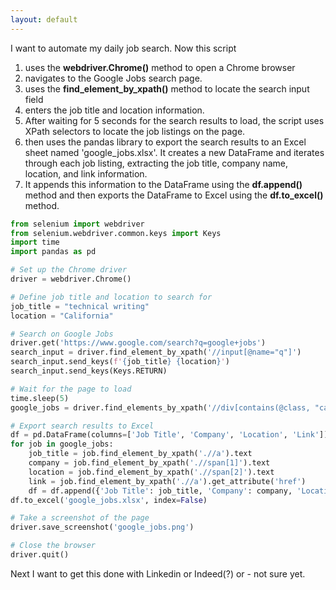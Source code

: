 ```yaml
---
layout: default
---
```


I want to automate my daily job search. 
Now this script 
1. uses the **webdriver.Chrome()** method to open a Chrome browser 
2. navigates to the Google Jobs search page. 
3. uses the **find_element_by_xpath()** method to locate the search input field 
4. enters the job title and location information. 
5. After waiting for 5 seconds for the search results to load, the script uses XPath selectors to locate the job listings on the page.
6. then uses the pandas library to export the search results to an Excel sheet named 'google_jobs.xlsx'. It creates a new DataFrame and iterates through each job listing, extracting the job title, company name, location, and link information. 
7. It appends this information to the DataFrame using the **df.append()** method and then exports the DataFrame to Excel using the **df.to_excel()** method.

```python
from selenium import webdriver
from selenium.webdriver.common.keys import Keys
import time
import pandas as pd

# Set up the Chrome driver
driver = webdriver.Chrome()

# Define job title and location to search for
job_title = "technical writing"
location = "California"

# Search on Google Jobs
driver.get('https://www.google.com/search?q=google+jobs')
search_input = driver.find_element_by_xpath('//input[@name="q"]')
search_input.send_keys(f'{job_title} {location}')
search_input.send_keys(Keys.RETURN)

# Wait for the page to load
time.sleep(5) 
google_jobs = driver.find_elements_by_xpath('//div[contains(@class, "card-content")]')

# Export search results to Excel
df = pd.DataFrame(columns=['Job Title', 'Company', 'Location', 'Link'])
for job in google_jobs:
    job_title = job.find_element_by_xpath('.//a').text
    company = job.find_element_by_xpath('.//span[1]').text
    location = job.find_element_by_xpath('.//span[2]').text
    link = job.find_element_by_xpath('.//a').get_attribute('href')
    df = df.append({'Job Title': job_title, 'Company': company, 'Location': location, 'Link': link}, ignore_index=True)
df.to_excel('google_jobs.xlsx', index=False)

# Take a screenshot of the page
driver.save_screenshot('google_jobs.png')

# Close the browser
driver.quit()
```

Next I want to get this done with Linkedin or Indeed(?) or - not sure yet.
